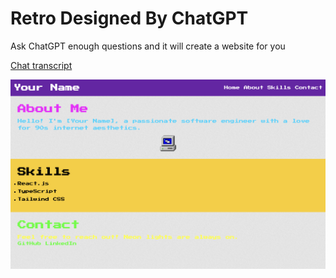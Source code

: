 # Retro Designed By ChatGPT

Ask ChatGPT enough questions and it will create a website for you

[Chat transcript](https://chat.openai.com/share/915d5605-050a-498c-90cb-73412f08580c)

<img src='./public/images/screen-shot.png' width='600px'>


